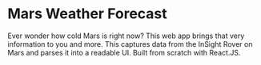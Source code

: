 # Mars Weather Forecast
Ever wonder how cold Mars is right now? This web app brings that very information to you and more. This captures data from the InSight Rover on Mars and parses it into a readable UI. Built from scratch with React.JS.
